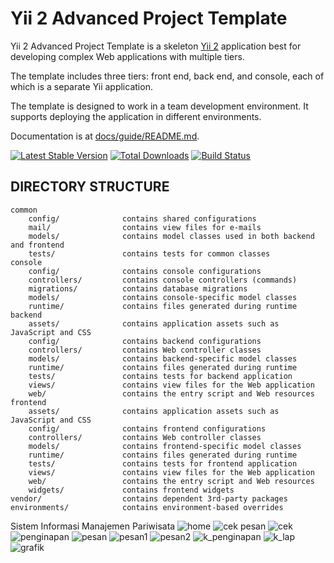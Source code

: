Yii 2 Advanced Project Template
===============================

Yii 2 Advanced Project Template is a skeleton [Yii 2](http://www.yiiframework.com/) application best for
developing complex Web applications with multiple tiers.

The template includes three tiers: front end, back end, and console, each of which
is a separate Yii application.

The template is designed to work in a team development environment. It supports
deploying the application in different environments.

Documentation is at [docs/guide/README.md](docs/guide/README.md).

[![Latest Stable Version](https://poser.pugx.org/yiisoft/yii2-app-advanced/v/stable.png)](https://packagist.org/packages/yiisoft/yii2-app-advanced)
[![Total Downloads](https://poser.pugx.org/yiisoft/yii2-app-advanced/downloads.png)](https://packagist.org/packages/yiisoft/yii2-app-advanced)
[![Build Status](https://travis-ci.org/yiisoft/yii2-app-advanced.svg?branch=master)](https://travis-ci.org/yiisoft/yii2-app-advanced)

DIRECTORY STRUCTURE
-------------------

```
common
    config/              contains shared configurations
    mail/                contains view files for e-mails
    models/              contains model classes used in both backend and frontend
    tests/               contains tests for common classes    
console
    config/              contains console configurations
    controllers/         contains console controllers (commands)
    migrations/          contains database migrations
    models/              contains console-specific model classes
    runtime/             contains files generated during runtime
backend
    assets/              contains application assets such as JavaScript and CSS
    config/              contains backend configurations
    controllers/         contains Web controller classes
    models/              contains backend-specific model classes
    runtime/             contains files generated during runtime
    tests/               contains tests for backend application    
    views/               contains view files for the Web application
    web/                 contains the entry script and Web resources
frontend
    assets/              contains application assets such as JavaScript and CSS
    config/              contains frontend configurations
    controllers/         contains Web controller classes
    models/              contains frontend-specific model classes
    runtime/             contains files generated during runtime
    tests/               contains tests for frontend application
    views/               contains view files for the Web application
    web/                 contains the entry script and Web resources
    widgets/             contains frontend widgets
vendor/                  contains dependent 3rd-party packages
environments/            contains environment-based overrides
```
Sistem Informasi Manajemen Pariwisata
![home](https://user-images.githubusercontent.com/26849052/84464426-a8801d00-ac9e-11ea-823f-98e9b8c6d692.JPG)
![cek pesan](https://user-images.githubusercontent.com/26849052/84464421-a5852c80-ac9e-11ea-8452-f618c4927243.JPG)
![cek](https://user-images.githubusercontent.com/26849052/84464423-a74ef000-ac9e-11ea-8518-ab5c2acf3a80.JPG)
![penginapan](https://user-images.githubusercontent.com/26849052/84464431-aae27700-ac9e-11ea-8842-bfecaa80ce58.JPG)
![pesan](https://user-images.githubusercontent.com/26849052/84464432-aae27700-ac9e-11ea-8a91-87a319f2a140.JPG)
![pesan1](https://user-images.githubusercontent.com/26849052/84464434-ab7b0d80-ac9e-11ea-86b7-f0f7f04605d6.JPG)
![pesan2](https://user-images.githubusercontent.com/26849052/84464435-ac13a400-ac9e-11ea-86a0-70425a6d19c2.JPG)
![k_penginapan](https://user-images.githubusercontent.com/26849052/84464429-aa49e080-ac9e-11ea-9073-24dd4b4fbaf6.JPG)
![k_lap](https://user-images.githubusercontent.com/26849052/84464427-a9b14a00-ac9e-11ea-974d-f41d327ad8cb.JPG)
![grafik](https://user-images.githubusercontent.com/26849052/84464424-a7e78680-ac9e-11ea-8044-420be2836895.JPG)



